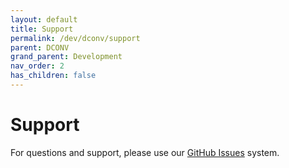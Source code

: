 ```yaml
---
layout: default
title: Support
permalink: /dev/dconv/support
parent: DCONV
grand_parent: Development
nav_order: 2
has_children: false
---
```


# Support

For questions and support, please use our [GitHub
Issues](https://github.com/nelsonspbr/dconv.support/issues/new) system.
